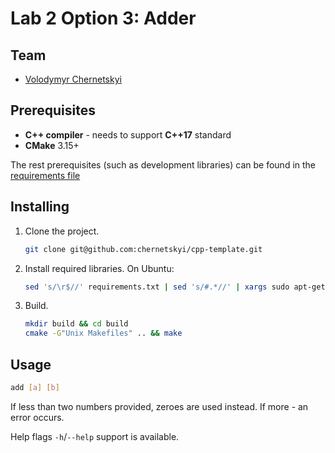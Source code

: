 # Lab 2 Option 3: Adder

## Team

 - [Volodymyr Chernetskyi](https://github.com/chernetskyi)

## Prerequisites

 - **C++ compiler** - needs to support **C++17** standard
 - **CMake** 3.15+

The rest prerequisites (such as development libraries) can be found in the [requirements file](./requirements.txt)

## Installing

1. Clone the project.
    ```bash
    git clone git@github.com:chernetskyi/cpp-template.git
    ```
2. Install required libraries. On Ubuntu:
    ```bash
    sed 's/\r$//' requirements.txt | sed 's/#.*//' | xargs sudo apt-get install -y
    ```
3. Build.
    ```bash
    mkdir build && cd build
    cmake -G"Unix Makefiles" .. && make
    ```

## Usage

```bash
add [a] [b]
```

If less than two numbers provided, zeroes are used instead. If more - an error occurs.

Help flags `-h`/`--help` support is available.
